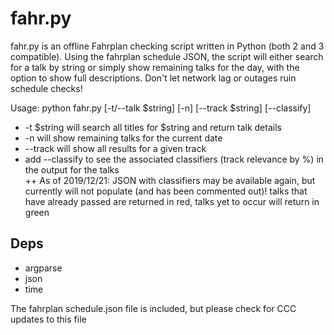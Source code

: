 fahr.py
=======

fahr.py is an offline Fahrplan checking script written in Python (both 2 and 3 compatible).  Using the fahrplan 
schedule JSON, the script will either search for a talk by string or simply show remaining 
talks for the day, with the option to show full descriptions.  Don't let network lag or outages ruin schedule checks!

Usage: python fahr.py [-t/--talk $string] [-n] [--track $string] [--classify]

+ -t $string will search all titles for $string and return talk details  
+ -n will show remaining talks for the current date  
+ --track will show all results for a given track  
+ add --classify to see the associated classifiers (track relevance by %) in the output for the talks  
++ As of 2019/12/21: JSON with classifiers may be available again, but currently will not populate (and has been commented out)!
talks that have already passed are returned in red, talks yet to occur will return in green

Deps
----

+ argparse  
+ json  
+ time  

The fahrplan schedule.json file is included, but please check for CCC updates to this file
